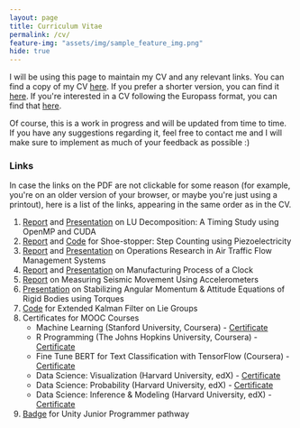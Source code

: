 ```yaml
---
layout: page
title: Curriculum Vitae
permalink: /cv/
feature-img: "assets/img/sample_feature_img.png"
hide: true
---
```


I will be using this page to maintain my CV and any relevant links. You can find a copy of my CV [here](https://omprabhu31.github.io/cv_full.pdf). If you prefer a shorter version, you can find it [here](https://omprabhu31.github.io/cv_2page.pdf). If you're interested in a CV following the Europass format, you can find that [here](https://omprabhu31.github.io/europass_cv.pdf).

Of course, this is a work in progress and will be updated from time to time. If you have any suggestions regarding it, feel free to contact me and I will make sure to implement as much of your feedback as possible :)

<h3>Links</h3>

In case the links on the PDF are not clickable for some reason (for example, you're on an older version of your browser, or maybe you're just using a printout), here is a list of the links, appearing in the same order as in the CV.

1. [Report](https://github.com/omprabhu31/iitb-projects/blob/main/me766/Project%20Report.pdf) and [Presentation](https://github.com/omprabhu31/iitb-projects/blob/main/me766/Project%20Presentation.pdf) on LU Decomposition: A Timing Study using OpenMP and CUDA
2. [Report](https://github.com/omprabhu31/iitb-projects/blob/main/me423/ME%20423%20Course%20Project%20Report.docx.pdf) and [Code](https://github.com/omprabhu31/iitb-projects/tree/main/me423/sketch_nov7c) for Shoe-stopper: Step Counting using Piezoelectricity
3. [Report](https://github.com/omprabhu31/iitb-projects/blob/main/me308/Project%20Report/Group-13.pdf) and [Presentation](https://github.com/omprabhu31/iitb-projects/blob/main/me308/ME308_PPT_Group13.pdf) on Operations Research in Air Traffic Flow Management Systems
4. [Report](https://github.com/omprabhu31/iitb-projects/blob/main/me338/ME338_Course_Project_Final_Report.pdf) and [Presentation](https://github.com/omprabhu31/iitb-projects/blob/main/me338/ME338_Course_Project_Presentation.pdf) on Manufacturing Process of a Clock
5. [Report](https://github.com/omprabhu31/iitb-projects/blob/main/me226/me226_project.pdf) on Measuring Seismic Movement Using Accelerometers
6. [Presentation](https://github.com/omprabhu31/iitb-projects/blob/main/sc618/SC618_Group1_Presentation.pdf) on Stabilizing Angular Momentum & Attitude Equations of Rigid Bodies using Torques
7. [Code](https://colab.research.google.com/drive/1qyFkr0tTRn6F3Oo_brKC4NQrGXn933UD) for Extended Kalman Filter on Lie Groups
8. Certificates for MOOC Courses
    * Machine Learning (Stanford University, Coursera) - [Certificate](https://www.coursera.org/account/accomplishments/certificate/YK5F8WJ7K95M)
    * R Programming (The Johns Hopkins University, Coursera) - [Certificate](https://www.coursera.org/account/accomplishments/certificate/9V7UYYQEXYNE)
    * Fine Tune BERT for Text Classification with TensorFlow (Coursera) - [Certificate](https://www.coursera.org/account/accomplishments/certificate/Y8WE6TBUQ7KF)
    * Data Science: Visualization (Harvard University, edX) - [Certificate](https://courses.edx.org/certificates/1584beed679d4e47ba76c100bd5d724e)
    * Data Science: Probability (Harvard University, edX) - [Certificate](https://courses.edx.org/certificates/18e417e324714896bdc004eea9694494)
    * Data Science: Inference & Modeling (Harvard University, edX) - [Certificate](https://courses.edx.org/certificates/7f283bd719a24843b88db5c4657e6386)
9. [Badge](https://www.credly.com/badges/d5f54969-3c60-42b9-af46-9ca3916be6b1) for Unity Junior Programmer pathway
